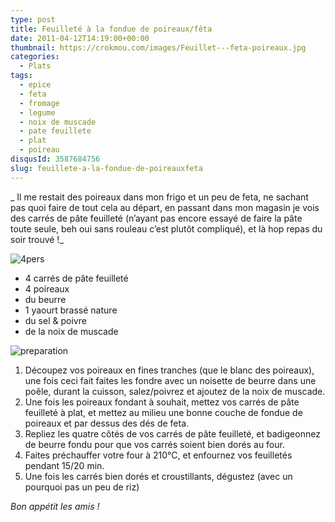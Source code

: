 ```yaml
---
type: post
title: Feuilleté à la fondue de poireaux/fêta
date: 2011-04-12T14:19:00+00:00
thumbnail: https://crokmou.com/images/Feuillet---feta-poireaux.jpg
categories:
  - Plats
tags:
  - epice
  - feta
  - fromage
  - legume
  - noix de muscade
  - pate feuillete
  - plat
  - poireau
disqusId: 3587684756
slug: feuillete-a-la-fondue-de-poireauxfeta
---
```


_ Il me restait des poireaux dans mon frigo et un peu de feta, ne sachant pas quoi faire de tout cela au départ, en passant dans mon magasin je vois des carrés de pâte feuilleté (n’ayant pas encore essayé de faire la pâte toute seule, beh oui sans rouleau c’est plutôt compliqué), et là hop repas du soir trouvé !_

![4pers](http://storage.canalblog.com/14/05/825568/62415917_p.jpeg)

*   4 carrés de pâte feuilleté
*   4 poireaux
*   du beurre
*   1 yaourt brassé nature
*   du sel & poivre
*   de la noix de muscade

![preparation](http://storage.canalblog.com/19/17/825568/62415941_p.jpeg)

1.  Découpez vos poireaux en fines tranches (que le blanc des poireaux), une fois ceci fait faites les fondre avec un noisette de beurre dans une poêle, durant la cuisson, salez/poivrez et ajoutez de la noix de muscade.
2.  Une fois les poireaux fondant à souhait, mettez vos carrés de pâte feuilleté à plat, et mettez au milieu une bonne couche de fondue de poireaux et par dessus des dés de feta.
3.  Repliez les quatre côtés de vos carrés de pâte feuilleté, et badigeonnez de beurre fondu pour que vos carrés soient bien dorés au four.
4.  Faites préchauffer votre four à 210°C, et enfournez vos feuilletés pendant 15/20 min.
5.  Une fois les carrés bien dorés et croustillants, dégustez (avec un pourquoi pas un peu de riz)

_Bon appétit les amis !_
